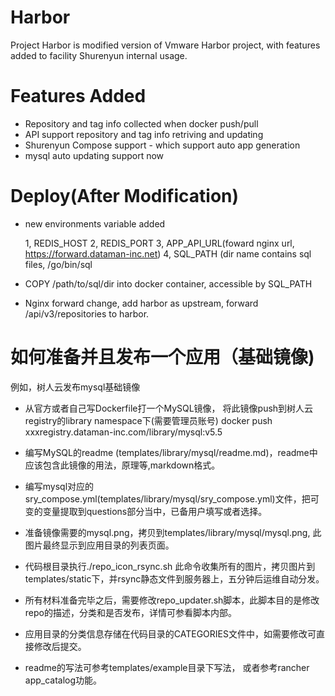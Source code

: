# Harbor

Project Harbor is modified version of Vmware Harbor project, with
features added to facility Shurenyun internal usage.

# Features Added

  * Repository and tag info collected when docker push/pull
  * API support repository and tag info retriving and updating
  * Shurenyun Compose support - which support auto app generation
  * mysql auto updating support now

# Deploy(After Modification)

  * new environments variable added

    1, REDIS_HOST
    2, REDIS_PORT
    3, APP_API_URL(foward nginx url, https://forward.dataman-inc.net)
    4, SQL_PATH (dir name contains sql files, /go/bin/sql

  * COPY /path/to/sql/dir into docker container, accessible by SQL_PATH

  * Nginx forward change, add harbor as upstream, forward
  /api/v3/repositories to harbor.


# 如何准备并且发布一个应用（基础镜像)

  例如，树人云发布mysql基础镜像

  * 从官方或者自己写Dockerfile打一个MySQL镜像，
    将此镜像push到树人云registry的library namespace下(需要管理员账号)
    docker push xxxregistry.dataman-inc.com/library/mysql:v5.5

  * 编写MySQL的readme
    (templates/library/mysql/readme.md)，readme中应该包含此镜像的用法，原理等,markdown格式。

  * 编写mysql对应的sry_compose.yml(templates/library/mysql/sry_compose.yml)文件，把可变的变量提取到questions部分当中，已备用户填写或者选择。

  * 准备镜像需要的mysql.png，拷贝到templates/library/mysql/mysql.png, 此图片最终显示到应用目录的列表页面。

  * 代码根目录执行./repo_icon_rsync.sh
    此命令收集所有的图片，拷贝图片到templates/static下，并rsync静态文件到服务器上，五分钟后运维自动分发。

  * 所有材料准备完毕之后，需要修改repo_updater.sh脚本，此脚本目的是修改repo的描述，分类和是否发布，详情可参看脚本内部。

  * 应用目录的分类信息存储在代码目录的CATEGORIES文件中，如需要修改可直接修改后提交。

  * readme的写法可参考templates/example目录下写法， 或者参考rancher
    app_catalog功能。
